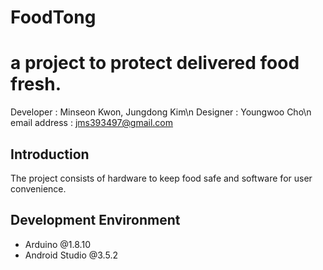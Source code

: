 # FoodTong
a project to protect delivered food fresh.
=======
Developer : Minseon Kwon, Jungdong Kim\n
Designer : Youngwoo Cho\n
email address : jms393497@gmail.com

Introduction
------------
The project consists of hardware to keep food safe and software for user convenience.

Development Environment
-----------
- Arduino @1.8.10
- Android Studio @3.5.2
